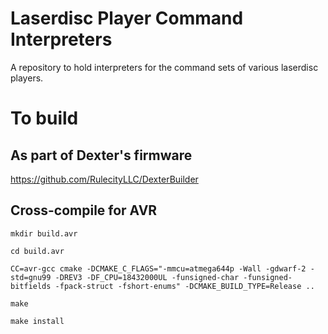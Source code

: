 # Laserdisc Player Command Interpreters
A repository to hold interpreters for the command sets of various laserdisc players.

# To build

## As part of Dexter's firmware
https://github.com/RulecityLLC/DexterBuilder

## Cross-compile for AVR
```
mkdir build.avr

cd build.avr

CC=avr-gcc cmake -DCMAKE_C_FLAGS="-mmcu=atmega644p -Wall -gdwarf-2 -std=gnu99 -DREV3 -DF_CPU=18432000UL -funsigned-char -funsigned-bitfields -fpack-struct -fshort-enums" -DCMAKE_BUILD_TYPE=Release ..

make

make install
```
